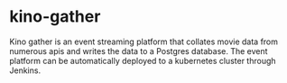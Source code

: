 # kino-gather

Kino gather is an event streaming platform that collates movie data from numerous apis and writes the data to a Postgres database.
The event platform can be automatically deployed to a kubernetes cluster through Jenkins.